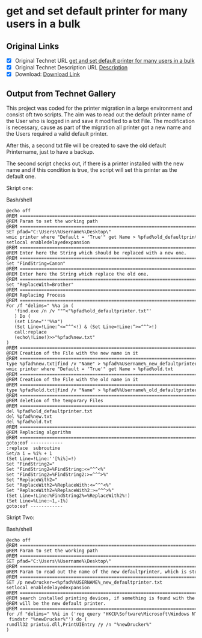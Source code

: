 # get and set default printer for many users in a bulk

## Original Links

- [x] Original Technet URL [get and set default printer for many users in a bulk](https://gallery.technet.microsoft.com/get-and-set-default-608a8d19)
- [x] Original Technet Description URL [Description](https://gallery.technet.microsoft.com/get-and-set-default-608a8d19/description)
- [x] Download: [Download Link](Download\Printer_Migration_v1.1.zip)

## Output from Technet Gallery

This project was coded for the printer migration in a large environment and consist oft two scripts. The aim was to read out the default printer name of the User who is logged in and save it modified to a txt File. The modification is necessary, cause as part of the migration all printer got a new name and the Users required a valid default printer.

After this, a second txt file will be created to save the old default Printername, just to have a backup.

The second script checks out, if there is a printer installed with the new name and if this condition is true, the script will set this printer as the default one.

Skript one:

Bash/shell

```
@echo off
@REM =======================================================================================
@REM Param to set the working path
@REM =======================================================================================
SET pfad="C:\Users\%Username%\Desktop\"
wmic printer where "Default = 'True'" get Name > %pfad%old_defaultprinter.txt
setlocal enabledelayedexpansion
@REM =======================================================================================
@REM Enter here the String which should be replaced with a new one.
@REM =======================================================================================
Set "FindString=Canon"
@REM =======================================================================================
@REM Enter here the String which replace the old one.
@REM =======================================================================================
Set "ReplaceWith=Brother"
@REM =======================================================================================
@REM Replacing Process
@REM =======================================================================================
For /f "delims=" %%a in (
   'find.exe /n /v ""^<"%pfad%old_defaultprinter.txt"'
   ) Do (
   (set Line="''%%a")
   (Set Line=!Line:^<=^^^<!) & (Set Line=!Line:^>=^^^>!)
   call:replace
   (echo\!Line!)>>"%pfad%new.txt"
)
@REM =======================================================================================
@REM Creation of the File with the new name in it
@REM =======================================================================================
type %pfad%new.txt|find /v "Name" > %pfad%%Username%_new_defaultprinter.txt
wmic printer where "Default = 'True'" get Name > %pfad%old.txt
@REM =======================================================================================
@REM Creation of the File with the old name in it
@REM =======================================================================================
type %pfad%old.txt|find /v "Name" > %pfad%%Username%_old_defaultprinter.txt
@REM =======================================================================================
@REM deletion of the temporary Files
@REM =======================================================================================
del %pfad%old_defaultprinter.txt
del %pfad%new.txt
del %pfad%old.txt
@REM =======================================================================================
@REM Replacing algorithm
@REM =======================================================================================
goto:eof ------------
:replace  subroutine
Set/a i = %i% + 1
(Set Line=!Line:''[%i%]=!)
Set "FindString2="
Set "FindString2=%FindString:<=^^^<%"
Set "FindString2=%FindString2:>=^^^>%"
Set "ReplaceWith2="
Set "ReplaceWith2=%ReplaceWith:<=^^^<%"
Set "ReplaceWith2=%ReplaceWith2:>=^^^>%"
(Set Line=!Line:%FindString2%=%ReplaceWith2%!)
(Set Line=%Line:~1,-1%)
goto:eof ------------
```

Skript Two:

Bash/shell

```
@echo off
@REM =======================================================================================
@REM Param to set the working path
@REM =======================================================================================
SET pfad="C:\Users\%Username%\Desktop\"
@REM =======================================================================================
@REM Param to read out the name of the new defaultprinter, which is stored in this file
@REM =======================================================================================
SET /p newDrucker=<%pfad%%USERNAME%_new_defaultprinter.txt
setlocal enabledelayedexpansion
@REM =======================================================================================
@REM search installed printing devices, if something is found with the wanted name, this one
@REM will be the new default printer.
@REM =======================================================================================
for /f "delims=" %%i in ('reg query "HKCU\Software\Microsoft\Windows NT\CurrentVersion\Devices" ^| findstr "%newDrucker%"') do (
rundll32 printui.dll,PrintUIEntry /y /n "%newDrucker%"
)
```

